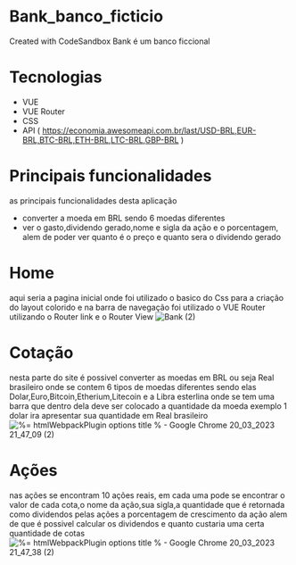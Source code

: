 # Bank_banco_ficticio
Created with CodeSandbox
Bank é um banco ficcional

# Tecnologias
- VUE
- VUE Router
- CSS
- API ( https://economia.awesomeapi.com.br/last/USD-BRL,EUR-BRL,BTC-BRL,ETH-BRL,LTC-BRL,GBP-BRL )

# Principais funcionalidades
as principais funcionalidades desta aplicação 
- converter a moeda em BRL sendo 6 moedas diferentes
- ver o gasto,dividendo gerado,nome e sigla da ação e o porcentagem, alem de poder ver quanto é o preço e quanto sera o dividendo gerado
# Home
aqui seria a pagina inicial onde foi utilizado o basico do Css para a criação do layout colorido e na barra de navegação foi utilizado o VUE Router 
utilizando o Router link e o Router View
![Bank (2)](https://user-images.githubusercontent.com/127824847/226495330-4f7ba1a5-d09f-4bce-bc92-ea35ef3d608d.png)
# Cotação
nesta parte do site é possivel converter as moedas em BRL ou seja Real brasileiro onde se contem 6 tipos de moedas diferentes sendo elas
Dolar,Euro,Bitcoin,Etherium,Litecoin e a Libra esterlina onde se tem uma barra que dentro dela deve ser colocado a quantidade da moeda exemplo
1 dolar ira apresentar sua quantidade em Real brasileiro
![_%= htmlWebpackPlugin options title %_ - Google Chrome 20_03_2023 21_47_09 (2)](https://user-images.githubusercontent.com/127824847/226495405-b275be5a-efaf-44df-b77f-85651cc99e10.png)
# Ações
nas ações se encontram 10 ações reais, em cada uma pode se encontrar o valor de cada cota,o nome da ação,sua sigla,a quantidade que é retornada como dividendos pelas ações
a porcentagem de crescimento da ação alem de que é possivel calcular os dividendos e quanto custaria uma certa quantidade de cotas
![_%= htmlWebpackPlugin options title %_ - Google Chrome 20_03_2023 21_47_38 (2)](https://user-images.githubusercontent.com/127824847/226496057-8d93c7a1-a5a8-4aab-b4da-a0110368e191.png)
